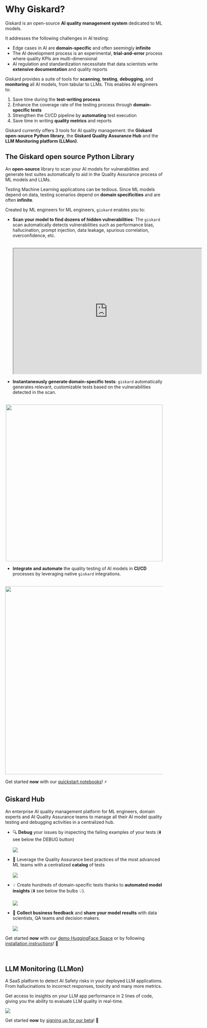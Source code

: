 # Why Giskard?

Giskard is an open-source **AI quality management system** dedicated to ML models.

It addresses the following challenges in AI testing:

* Edge cases in AI are **domain-specific** and often seemingly **infinite**
* The AI development process is an experimental, **trial-and-error** process where quality KPIs are multi-dimensional
* AI regulation and standardization necessitate that data scientists write **extensive documentation** and quality reports

Giskard provides a suite of tools for **scanning**, **testing**, **debugging**, and **monitoring** all AI models, from tabular to LLMs. This enables AI engineers to:
1. Save time during the **test-writing process**
2. Enhance the coverage rate of the testing process through **domain-specific tests**
3. Strengthen the CI/CD pipeline by **automating** test execution
4. Save time in writing **quality metrics** and reports

Giskard currently offers 3 tools for AI quality management: the **Giskard open-source Python library**, the **Giskard Quality 
Assurance Hub** and the **LLM Monitoring platform (LLMon)**.

## The Giskard open source Python Library

An **open-source** library to scan your AI models for vulnerabilities and generate test suites automatically to aid in 
the Quality Assurance process of ML models and LLMs.

Testing Machine Learning applications can be tedious. Since ML models depend on data, testing scenarios depend on 
**domain specificities** and are often **infinite**.

Created by ML engineers for ML engineers, `giskard` enables you to:

- **Scan your model to find dozens of hidden vulnerabilities**: The `giskard` scan automatically detects vulnerabilities 
such as performance bias, hallucination, prompt injection, data leakage, spurious correlation, overconfidence, etc.
  <br><br>
  <iframe src="https://htmlpreview.github.io/?https://gist.githubusercontent.com/AbSsEnT/a67354621807f3c3a332fca7d8b9a5c8/raw/588f027dc6b14c88c7393c50ff3086fe1122e2e9/LLM_QA_IPCC_scan_report.html" width="600" height="400"></iframe>

- **Instantaneously generate domain-specific tests**: `giskard` automatically generates relevant, customizable tests based on the 
vulnerabilities detected in the scan.
  <br><br>

<p align="center">
  <img src="../assets/test_suite_scan_llm.png" width="500"/>
</p>

- **Integrate and automate** the quality testing of AI models in **CI/CD** processes by leveraging native `giskard` integrations.
  <br><br>
<p align="center">
  <img src="../assets/GH-discussion.png" width="600"/>
</p>


Get started **now** with our [quickstart notebooks](../getting_started/quickstart/index.md)! ⚡️

## Giskard Hub

An enterprise AI quality management platform for ML engineers, domain experts and AI Quality Assurance teams to manage 
all their AI model quality testing and debugging activities in a centralized hub.

- 🔍 **Debug** your issues by inspecting the failing examples of your tests (⬇️ see below the DEBUG button)
  <br><br>
  ![](../assets/test_suite_tabular.png)
  
- 📖 Leverage the Quality Assurance best practices of the most advanced ML teams with a centralized **catalog** of tests
  <br><br>
  ![](../assets/catalog.png)

- 💡 Create hundreds of domain-specific tests thanks to **automated model insights** (⬇️ see below the bulbs 💡).
  <br><br>
  ![](../assets/push.png)

- 💬 **Collect business feedback** and **share your model results** with data scientists, QA teams and decision makers.
  <br><br>
  ![](../assets/credit_scoring_comment.png)


Get started **now** with our [demo HuggingFace Space](https://huggingface.co/spaces/giskardai/giskard) or 
by following [installation instructions](../getting_started/quickstart/index.md)! 🐢

<br>

## LLM Monitoring (LLMon)

A SaaS platform to detect AI Safety risks in your deployed LLM applications. From hallucinations to incorrect responses, toxicity and many more metrics.

Get access to insights on your LLM app performance in 2 lines of code, giving you the ability to evaluate LLM quality in real-time.

  ![](../assets/llm_monitoring_dashboard.gif)


Get started **now** by [signing up for our beta](https://www.giskard.ai/llmon)! 🍋

